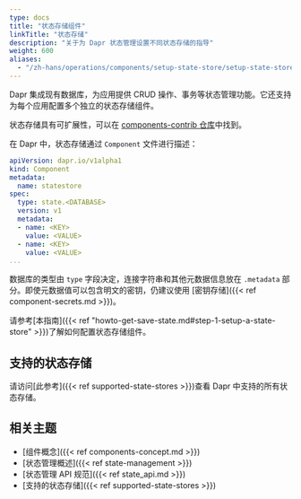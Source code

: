 ```yaml
---
type: docs
title: "状态存储组件"
linkTitle: "状态存储"
description: "关于为 Dapr 状态管理设置不同状态存储的指导"
weight: 600
aliases:
  - "/zh-hans/operations/components/setup-state-store/setup-state-store-overview/"
---
```


Dapr 集成现有数据库，为应用提供 CRUD 操作、事务等状态管理功能。它还支持为每个应用配置多个独立的状态存储组件。

状态存储具有可扩展性，可以在 [components-contrib 仓库](https://github.com/dapr/components-contrib)中找到。

在 Dapr 中，状态存储通过 `Component` 文件进行描述：

```yaml
apiVersion: dapr.io/v1alpha1
kind: Component
metadata:
  name: statestore
spec:
  type: state.<DATABASE>
  version: v1
  metadata:
  - name: <KEY>
    value: <VALUE>
  - name: <KEY>
    value: <VALUE>
...
```

数据库的类型由 `type` 字段决定，连接字符串和其他元数据信息放在 `.metadata` 部分。即使元数据值可以包含明文的密钥，仍建议使用 [密钥存储]({{< ref component-secrets.md >}})。

请参考[本指南]({{< ref "howto-get-save-state.md#step-1-setup-a-state-store" >}})了解如何配置状态存储组件。

## 支持的状态存储

请访问[此参考]({{< ref supported-state-stores >}})查看 Dapr 中支持的所有状态存储。

## 相关主题
- [组件概念]({{< ref components-concept.md >}})
- [状态管理概述]({{< ref state-management >}})
- [状态管理 API 规范]({{< ref state_api.md >}})
- [支持的状态存储]({{< ref supported-state-stores >}})
